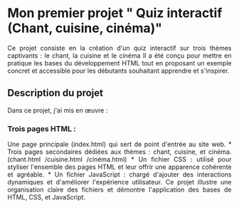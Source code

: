 # Mon premier projet " Quiz interactif (Chant, cuisine, cinéma)" 
<p align="justify">
Ce projet consiste en la création d'un quiz interactif sur trois thèmes captivants : le chant, la cuisine et le cinéma 
Il a été conçu pour mettre en pratique les bases du développement HTML tout en proposant un exemple concret et accessible
pour les débutants souhaitant apprendre et s'inspirer.
</p>

## Description du projet 
Dans ce projet, j'ai mis en œuvre :

### Trois pages HTML :
<p align="justify">
Une page principale (index.html) qui sert de point d'entrée au site web.
* Trois pages secondaires dédiées aux thèmes : chant, cuisine, et cinéma. (chant.html /cuisine.html /cinéma.html)
* Un fichier CSS : utilisé pour styliser l'ensemble des pages HTML et leur offrir une apparence cohérente et agréable.
* Un fichier JavaScript : chargé d'ajouter des interactions dynamiques et d'améliorer l'expérience utilisateur.
Ce projet illustre une organisation claire des fichiers et démontre l'application des bases de HTML, CSS, et JavaScript.
</p>











